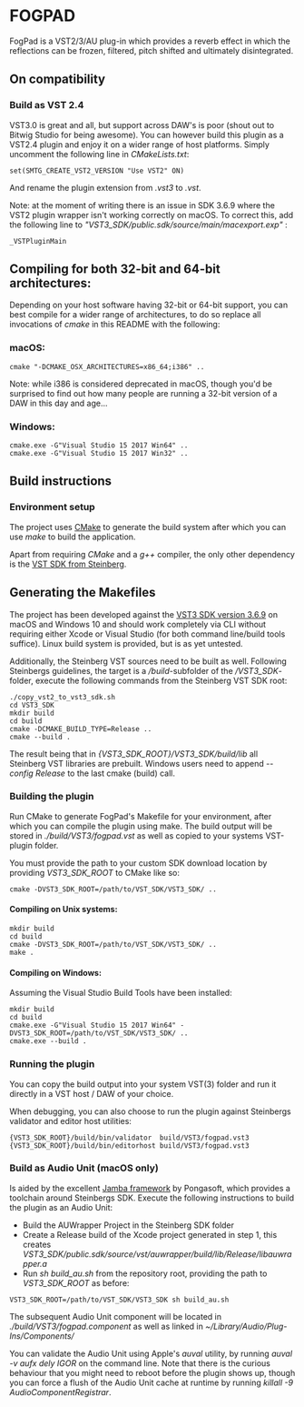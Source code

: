 # FOGPAD

FogPad is a VST2/3/AU plug-in which provides a reverb effect in which the reflections
can be frozen, filtered, pitch shifted and ultimately disintegrated.

## On compatibility

### Build as VST 2.4

VST3.0 is great and all, but support across DAW's is poor (shout out to Bitwig Studio for being awesome). You can however build this plugin as a VST2.4 plugin and enjoy it on a wider range of host platforms. Simply uncomment the following line in _CMakeLists.txt_:

```
set(SMTG_CREATE_VST2_VERSION "Use VST2" ON)
```

And rename the plugin extension from _.vst3_ to _.vst_.

Note: at the moment of writing there is an issue in SDK 3.6.9 where the VST2 plugin wrapper isn't working correctly on macOS. To correct this, add the following line to _"VST3_SDK/public.sdk/source/main/macexport.exp"_ :

```
_VSTPluginMain
```

## Compiling for both 32-bit and 64-bit architectures:

Depending on your host software having 32-bit or 64-bit support, you can best compile for a wider range of architectures, to do so replace all invocations of _cmake_ in this README with the following:

### macOS:
```
cmake "-DCMAKE_OSX_ARCHITECTURES=x86_64;i386" ..
```

Note: while i386 is considered deprecated in macOS, though you'd be surprised to find out how many people are
running a 32-bit version of a DAW in this day and age...

### Windows:
```
cmake.exe -G"Visual Studio 15 2017 Win64" ..
cmake.exe -G"Visual Studio 15 2017 Win32" ..
```

## Build instructions

### Environment setup

The project uses [CMake](https://cmake.org) to generate the build system after which you can use _make_ to build the application.

Apart from requiring _CMake_ and a _g++_ compiler, the only other dependency is the [VST SDK from Steinberg](https://www.steinberg.net/en/company/developers.html).

## Generating the Makefiles

The project has been developed against the [VST3 SDK version 3.6.9](https://download.steinberg.net/sdk_downloads/vstsdk369_01_03_2018_build_132.zip) on macOS and Windows 10 and should work completely via CLI without requiring either Xcode or Visual Studio (for both command line/build tools suffice). Linux build system is provided, but is as yet untested.

Additionally, the Steinberg VST sources need to be built as well. Following Steinbergs guidelines, the target is a _/build_-subfolder of the _/VST3_SDK_-folder, execute the following commands from the Steinberg VST SDK root:

```
./copy_vst2_to_vst3_sdk.sh
cd VST3_SDK
mkdir build
cd build
cmake -DCMAKE_BUILD_TYPE=Release ..
cmake --build .
```

The result being that in _{VST3_SDK_ROOT}/VST3_SDK/build/lib_ all Steinberg VST libraries are prebuilt. Windows users need to append _--config Release_ to the last cmake (build) call.

### Building the plugin

Run CMake to generate FogPad's Makefile for your environment, after which you can compile the plugin using make. The build output will be stored in _./build/VST3/fogpad.vst_ as well as copied to your systems VST-plugin folder.

You must provide the path to your custom SDK download location by providing _VST3_SDK_ROOT_ to CMake like so:

```
cmake -DVST3_SDK_ROOT=/path/to/VST_SDK/VST3_SDK/ ..
```

#### Compiling on Unix systems:

```
mkdir build
cd build
cmake -DVST3_SDK_ROOT=/path/to/VST_SDK/VST3_SDK/ ..
make .
```

#### Compiling on Windows:

Assuming the Visual Studio Build Tools have been installed:

```
mkdir build
cd build
cmake.exe -G"Visual Studio 15 2017 Win64" -DVST3_SDK_ROOT=/path/to/VST_SDK/VST3_SDK/ ..
cmake.exe --build .
```

### Running the plugin

You can copy the build output into your system VST(3) folder and run it directly in a VST host / DAW of your choice.

When debugging, you can also choose to run the plugin against Steinbergs validator and editor host utilities:

    {VST3_SDK_ROOT}/build/bin/validator  build/VST3/fogpad.vst3
    {VST3_SDK_ROOT}/build/bin/editorhost build/VST3/fogpad.vst3

### Build as Audio Unit (macOS only)

Is aided by the excellent [Jamba framework](https://github.com/pongasoft/jamba) by Pongasoft, which provides a toolchain around Steinbergs SDK. Execute the following instructions to build the plugin as an Audio Unit:

* Build the AUWrapper Project in the Steinberg SDK folder
* Create a Release build of the Xcode project generated in step 1, this creates _VST3_SDK/public.sdk/source/vst/auwrapper/build/lib/Release/libauwrapper.a_
* Run _sh build_au.sh_ from the repository root, providing the path to _VST3_SDK_ROOT_ as before:

```
VST3_SDK_ROOT=/path/to/VST_SDK/VST3_SDK sh build_au.sh
```

The subsequent Audio Unit component will be located in _./build/VST3/fogpad.component_ as well as linked
in _~/Library/Audio/Plug-Ins/Components/_

You can validate the Audio Unit using Apple's _auval_ utility, by running _auval -v aufx dely IGOR_ on the command line. Note that there is the curious behaviour that you might need to reboot before the plugin shows up, though you can force a flush of the Audio Unit cache at runtime by running _killall -9 AudioComponentRegistrar_.
